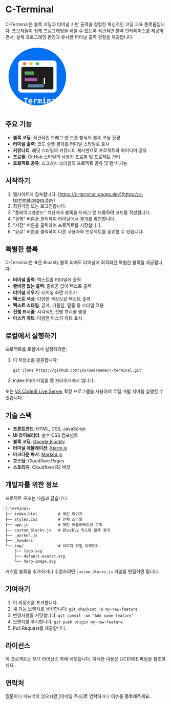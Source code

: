 # C-Terminal

C-Terminal은 블록 코딩과 터미널 기반 출력을 결합한 혁신적인 코딩 교육 플랫폼입니다. 초보자들이 쉽게 프로그래밍을 배울 수 있도록 직관적인 블록 인터페이스를 제공하면서, 실제 프로그래밍 환경과 유사한 터미널 출력 경험을 제공합니다.

![C-Terminal 로고](img/logo.svg)

## 주요 기능

- **블록 코딩**: 직관적인 드래그 앤 드롭 방식의 블록 코딩 환경
- **터미널 출력**: 코드 실행 결과를 터미널 스타일로 표시
- **커뮤니티**: 레딧 스타일의 커뮤니티 게시판으로 프로젝트와 아이디어 공유
- **프로필**: GitHub 스타일의 사용자 프로필 및 프로젝트 관리
- **프로젝트 공유**: 스크래치 스타일의 프로젝트 공유 및 탐색 기능

## 시작하기

1. 웹사이트에 접속합니다: [https://c-terminal.pages.dev](https://c-terminal.pages.dev)
2. 회원가입 또는 로그인합니다.
3. "플레이그라운드" 섹션에서 블록을 드래그 앤 드롭하여 코드를 작성합니다.
4. "실행" 버튼을 클릭하여 터미널에서 결과를 확인합니다.
5. "저장" 버튼을 클릭하여 프로젝트를 저장합니다.
6. "공유" 버튼을 클릭하여 다른 사용자와 프로젝트를 공유할 수 있습니다.

## 특별한 블록

C-Terminal은 표준 Blockly 블록 외에도 터미널에 최적화된 특별한 블록을 제공합니다:

- **터미널 출력**: 텍스트를 터미널에 출력
- **줄바꿈 없는 출력**: 줄바꿈 없이 텍스트 출력
- **터미널 지우기**: 터미널 화면 지우기
- **텍스트 색상**: 다양한 색상으로 텍스트 출력
- **텍스트 스타일**: 굵게, 기울임, 밑줄 등 스타일 적용
- **진행 표시줄**: 시각적인 진행 표시줄 생성
- **아스키 아트**: 다양한 아스키 아트 표시

## 로컬에서 실행하기

프로젝트를 로컬에서 실행하려면:

1. 이 저장소를 클론합니다:
   ```
   git clone https://github.com/yourusername/c-terminal.git
   ```

2. index.html 파일을 웹 브라우저에서 엽니다.

또는 [VS Code의 Live Server](https://marketplace.visualstudio.com/items?itemName=ritwickdey.LiveServer) 확장 프로그램을 사용하여 로컬 개발 서버를 실행할 수 있습니다.

## 기술 스택

- **프론트엔드**: HTML, CSS, JavaScript
- **UI 라이브러리**: 순수 CSS 컴포넌트
- **블록 코딩**: [Google Blockly](https://developers.google.com/blockly)
- **터미널 에뮬레이션**: [Xterm.js](https://xtermjs.org/)
- **마크다운 파서**: [Marked.js](https://marked.js.org/)
- **호스팅**: Cloudflare Pages
- **스토리지**: Cloudflare R2 버킷

## 개발자를 위한 정보

프로젝트 구조는 다음과 같습니다:

```
C-Terminal/
├── index.html         # 메인 페이지
├── styles.css         # 전체 스타일
├── app.js             # 메인 애플리케이션 로직
├── custom_blocks.js   # Blockly 커스텀 블록 정의
├── _worker.js
├── _headers
└── img/               # 이미지 파일 디렉토리
    ├── logo.svg
    ├── default-avatar.svg
    └── hero-image.svg
```

커스텀 블록을 추가하거나 수정하려면 `custom_blocks.js` 파일을 편집하면 됩니다.

## 기여하기

1. 이 저장소를 포크합니다.
2. 새 기능 브랜치를 생성합니다: `git checkout -b my-new-feature`
3. 변경사항을 커밋합니다: `git commit -am 'Add some feature'`
4. 브랜치를 푸시합니다: `git push origin my-new-feature`
5. Pull Request를 제출합니다.

## 라이선스

이 프로젝트는 MIT 라이선스 하에 배포됩니다. 자세한 내용은 LICENSE 파일을 참조하세요.

## 연락처

질문이나 피드백이 있으시면 [이메일 주소]로 연락하거나 이슈를 등록해주세요.